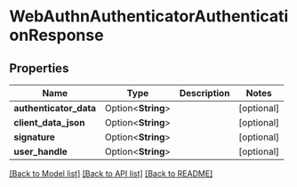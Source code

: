 # WebAuthnAuthenticatorAuthenticationResponse

## Properties

Name | Type | Description | Notes
------------ | ------------- | ------------- | -------------
**authenticator_data** | Option<**String**> |  | [optional]
**client_data_json** | Option<**String**> |  | [optional]
**signature** | Option<**String**> |  | [optional]
**user_handle** | Option<**String**> |  | [optional]

[[Back to Model list]](../README.md#documentation-for-models) [[Back to API list]](../README.md#documentation-for-api-endpoints) [[Back to README]](../README.md)



